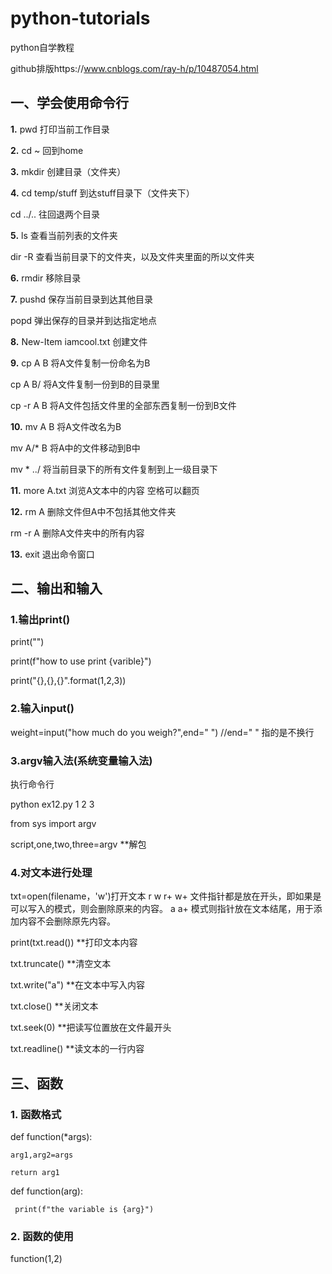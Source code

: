 # python-tutorials
python自学教程

github排版https://www.cnblogs.com/ray-h/p/10487054.html

## 一、学会使用命令行

**1.** pwd 打印当前工作目录

**2.** cd ~ 回到home

**3.** mkdir 创建目录（文件夹）

**4.** cd temp/stuff 到达stuff目录下（文件夹下）
  
  cd ../.. 往回退两个目录

**5.** ls 查看当前列表的文件夹
  
  dir -R 查看当前目录下的文件夹，以及文件夹里面的所以文件夹

**6.** rmdir 移除目录

**7.** pushd 保存当前目录到达其他目录
  
   popd  弹出保存的目录并到达指定地点

**8.** New-Item  iamcool.txt 创建文件 

**9.** cp A B 将A文件复制一份命名为B
  
  cp A B/ 将A文件复制一份到B的目录里
  
  cp -r A B 将A文件包括文件里的全部东西复制一份到B文件

**10.** mv A B 将A文件改名为B
  
   mv A/* B 将A中的文件移动到B中
    
   mv * ../ 将当前目录下的所有文件复制到上一级目录下

**11.** more  A.txt 浏览A文本中的内容 空格可以翻页

**12.** rm A 删除文件但A中不包括其他文件夹
    
   rm -r A 删除A文件夹中的所有内容

**13.** exit 退出命令窗口 

## 二、输出和输入

### 1.输出print()

print("")

print(f"how to use print {varible}")

print("{},{},{}".format(1,2,3))

### 2.输入input()

weight=input("how much do you weigh?",end=" ") //end=" " 指的是不换行

### 3.argv输入法(系统变量输入法)

执行命令行

python ex12.py 1 2 3

from sys import argv

script,one,two,three=argv **解包

### 4.对文本进行处理

txt=open(filename，'w')打开文本 r w r+ w+ 文件指针都是放在开头，即如果是可以写入的模式，则会删除原来的内容。 a a+ 模式则指针放在文本结尾，用于添加内容不会删除原先内容。


print(txt.read())  **打印文本内容

txt.truncate() **清空文本

txt.write("a") **在文本中写入内容

txt.close() **关闭文本

txt.seek(0) **把读写位置放在文件最开头

txt.readline()  **读文本的一行内容

## 三、函数

### 1. 函数格式

def function(*args):

    arg1,arg2=args

    return arg1
    

def  function(arg):

     print(f"the variable is {arg}")

### 2. 函数的使用

function(1,2)





